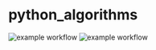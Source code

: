 # python_algorithms

![example workflow](https://github.com/Baumwollboebele/python_algorithms/actions/workflows/python-linting.yml/badge.svg)
![example workflow](https://github.com/Baumwollboebele/python_algorithms/actions/workflows/action_doctest.yml/badge.svg)
